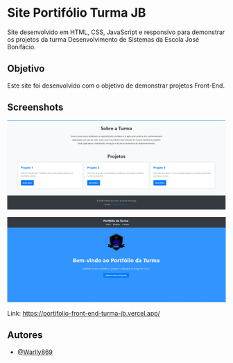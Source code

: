 
# Site Portifólio Turma JB

Site desenvolvido em HTML, CSS, JavaScript e responsivo para demonstrar os projetos da turma Desenvolvimento de Sistemas da Escola José Bonifácio.




## Objetivo

Este site foi desenvolvido com o objetivo de demonstrar projetos Front-End.


## Screenshots

![App Screenshot](./img/print%202.PNG)

![App Screenshot](./img/site%20turma.PNG)

Link:
https://portifolio-front-end-turma-jb.vercel.app/

## Autores

- [@Warlly869](https://github.com/Warlly869)

